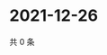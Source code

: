 # 2021-12-26

共 0 条

<!-- BEGIN WEIBO -->
<!-- 最后更新时间 Sun Dec 26 2021 19:20:10 GMT+0800 (China Standard Time) -->

<!-- END WEIBO -->
